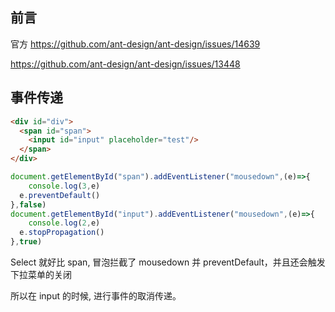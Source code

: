 ## 前言

官方
https://github.com/ant-design/ant-design/issues/14639

https://github.com/ant-design/ant-design/issues/13448

## 事件传递

```html
<div id="div">
  <span id="span">
    <input id="input" placeholder="test"/>
  </span>
</div>
```
```js
document.getElementById("span").addEventListener("mousedown",(e)=>{
	console.log(3,e)
  e.preventDefault()
},false)
document.getElementById("input").addEventListener("mousedown",(e)=>{
	console.log(2,e)
  e.stopPropagation()
},true)
```

Select 就好比 span, 冒泡拦截了 mousedown 并 preventDefault，并且还会触发 下拉菜单的关闭

所以在 input 的时候, 进行事件的取消传递。
